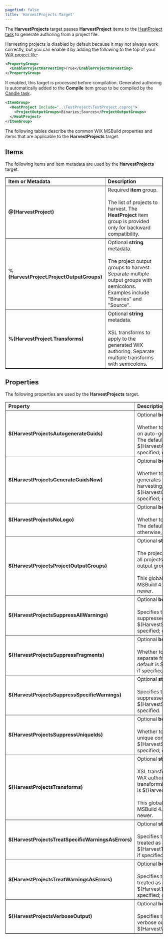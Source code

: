 ```yaml
---
pagefind: false
title: 'HarvestProjects Target'
---
```


The **HarvestProjects** target passes **HarvestProject** items to the
[HeatProject task](../../msbuild/task_reference/heatproject/) to generate authoring from a project file.

Harvesting projects is disabled by default because it may not always work correctly, but you can enable it by adding the following to the top of your [WiX project file](../../msbuild/authoring_first_msbuild_project/):

```xml
<PropertyGroup>
  <EnableProjectHarvesting>True</EnableProjectHarvesting>
</PropertyGroup>
```

If enabled, this target is processed before compilation. Generated authoring is automatically added to the
**Compile** item group to be compiled by the [Candle task](../../msbuild/task_reference/candle/).

```xml
<ItemGroup>
  <HeatProject Include="..\TestProject\TestProject.csproj">
    <ProjectOutputGroups>Binaries;Sources</ProjectOutputGroups>
  </HeatProject>
</ItemGroup>
```

The following tables describe the common WiX MSBuild properties and items that are
applicable to the **HarvestProjects** target.

## Items

The following items and item metadata are used by the **HarvestProjects** target.

<table border="1" cellspacing="0" cellpadding="4">
    <tr>
        <td>
            <b>Item or Metadata</b>
        </td>
        <td>
            <b>Description</b>
        </td>
    </tr>
    <tr>
        <td>
            <b>@(HarvestProject)</b>
        </td>
        <td>
            Required <b>item</b> group.<br />
            <br />
            The list of projects to harvest. The <b>HeatProject</b> item group is provided only
            for backward compatibility.
        </td>
    </tr>
    <tr>
        <td>
            <b>%(HarvestProject.ProjectOutputGroups)</b>
        </td>
        <td>
            Optional <b>string</b> metadata.<br />
            <br />
            The project output groups to harvest. Separate multiple output groups with semicolons.
            Examples include "Binaries" and "Source".
        </td>
    </tr>
    <tr>
        <td>
            <b>%(HarvestProject.Transforms)</b>
        </td>
        <td>
            Optional <b>string</b> metadata.<br />
            <br />
            XSL transforms to apply to the generated WiX authoring. Separate multiple transforms
            with semicolons.
        </td>
    </tr>
</table>

## Properties

The following properties are used by the <b>HarvestProjects</b> target.

<table border="1" cellspacing="0" cellpadding="4">
    <tr>
        <td>
            <b>Property</b>
        </td>
        <td>
            <b>Description</b>
        </td>
    </tr>
    <tr>
        <td>
            <b>$(HarvestProjectsAutogenerateGuids)</b>
        </td>
        <td>
            Optional <b>boolean</b> property.<br />
            <br />
            Whether to generate authoring that relies on auto-generation of component GUIDs.
            The default is $(HarvestAutogenerateGuids) if specified; otherwise, <b>true</b>.
        </td>
    </tr>
    <tr>
        <td>
            <b>$(HarvestProjectsGenerateGuidsNow)</b>
        </td>
        <td>
            Optional <b>boolean</b> property.<br />
            <br />
            Whether to generate authoring that generates durable GUIDs when harvesting. The
            default is $(HarvestGenerateGuidsNow) if specified; otherwise, <b>false</b>.
        </td>
    </tr>
    <tr>
        <td>
            <b>$(HarvestProjectsNoLogo)</b>
        </td>
        <td>
            Optional <b>boolean</b> property.<br />
            <br />
            Whether to show the logo for heat.exe. The default is $(NoLogo) if specified; otherwise,
            <b>false</b>.
        </td>
    </tr>
    <tr>
        <td>
            <b>$(HarvestProjectsProjectOutputGroups)</b>
        </td>
        <td>
            Optional <b>string</b> property.<br />
            <br />
            The project output groups to harvest from all projects. Separate multiple project
            output groups with semicolons.<br />
            <br />
            This global property is only usable with MSBuild 4.0 or Visual Studio 2010, and newer.
        </td>
    </tr>
    <tr>
        <td>
            <b>$(HarvestProjectsSuppressAllWarnings)</b>
        </td>
        <td>
            Optional <b>boolean</b> parameter.<br />
            <br />
            Specifies that all warnings should be suppressed. The default is $(HarvestSuppressAllWarnings) if specified; otherwise, <b>false</b>.
        </td>
    </tr>
    <tr>
        <td>
            <b>$(HarvestProjectsSuppressFragments)</b>
        </td>
        <td>
            Optional <b>boolean</b> property.<br />
            <br />
            Whether to suppress generation of separate fragments when harvesting. The default
            is $(HarvestSuppressFragments) if specified; otherwise, <b>true</b>.
        </td>
    </tr>
    <tr>
        <td>
            <b>$(HarvestProjectsSuppressSpecificWarnings)</b>
        </td>
        <td>
            Optional <b>string</b> parameter.<br />
            <br />
            Specifies that certain warnings should be suppressed. The default is $(HarvestSuppressSpecificWarnings) if specified.
        </td>
    </tr>
    <tr>
        <td>
            <b>$(HarvestProjectsSuppressUniqueIds)</b>
        </td>
        <td>
            Optional <b>boolean</b> property.<br />
            <br />
            Whether to suppress generation of unique component IDs. The default is $(HarvestSuppressUniqueIds)
            if specified; otherwise, <b>false</b>.
        </td>
    </tr>
    <tr>
        <td>
            <b>$(HarvestProjectsTransforms)</b>
        </td>
        <td>
            Optional <b>string</b> property.<br />
            <br />
            XSL transforms to apply to all generated WiX authoring. Separate multiple transforms
            with semicolons. The default is $(HarvestTransforms) if specified.<br />
            <br />
            This global property is only usable with MSBuild 4.0 or Visual Studio 2010, and newer.
        </td>
    </tr>
    <tr>
        <td>
            <b>$(HarvestProjectsTreatSpecificWarningsAsErrors)</b>
        </td>
        <td>
            Optional <b>string</b> parameter.<br />
            <br />
            Specifies that certain warnings should be treated as errors. The default is $(HarvestTreatSpecificWarningsAsErrors) if specified.
        </td>
    </tr>
    <tr>
        <td>
            <b>$(HarvestProjectsTreatWarningsAsErrors)</b>
        </td>
        <td>
            Optional <b>boolean</b> parameter.<br />
            <br />
            Specifies that all warnings should be treated as errors. The default is $(HarvestTreatWarningsAsErrors) if specified; otherwise, <b>false</b>/.
        </td>
    </tr>
    <tr>
        <td>
            <b>$(HarvestProjectsVerboseOutput)</b>
        </td>
        <td>
            Optional <b>boolean</b> parameter.<br />
            <br />
            Specifies that the tool should provide verbose output. The default is $(HarvestVerboseOutput) if specified.
        </td>
    </tr>
</table>
